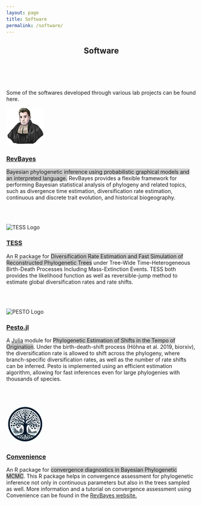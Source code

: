 ```yaml
---
layout: page
title: Software
permalink: /software/
---
```


<header class="page-header">
  <h2 class="page-title">Software</h2>
  <br>
</header>

<div class="center">

<p class="intro-text">
  Some of the softwares developed through various lab projects can be found here.
</p>

<div class="projects-container">

  <!-- RevBayes -->
  <div class="project">
    <img class="project-image floatleft" src="/assets/images/RevBayes_logo.png" alt="RevBayes Logo" style="width: 100px; height: auto;">
    <div class="project-content">
      <h3><a href="https://revbayes.github.io/" target="_blank"><strong>RevBayes</strong></a></h3>
      <p class="project-description">
        <span style="background-color: #CECECE">Bayesian phylogenetic inference using probabilistic graphical models and an interpreted language.</span>
        RevBayes provides a flexible framework for performing Bayesian statistical analysis of phylogeny and related topics, such as divergence time estimation, diversification rate estimation, continuous and discrete trait evolution, and historical biogeography.
      </p>
    </div>
  </div>

  <br><br>

  <!-- TESS -->
  <div class="project">
    <img class="project-image floatleft" src="/assets/images/TESS_logo.png" alt="TESS Logo" style="width: 10px; height: auto;">
    <div class="project-content">
      <h3><a href="https://cran.r-project.org/web/packages/TESS/" target="_blank"><strong>TESS</strong></a></h3>
      <p class="project-description">
        An R package for <span style="background-color: #CECECE">Diversification Rate Estimation and Fast Simulation of Reconstructed Phylogenetic Trees</span> under Tree-Wide Time-Heterogeneous Birth-Death Processes Including Mass-Extinction Events.
        TESS both provides the likelihood function as well as reversible-jump method to estimate global diversification rates and rate shifts.
      </p>
    </div>
  </div>

  <br><br>

  <!-- PESTO -->
  <div class="project">
    <img class="project-image floatleft" src="/assets/images/PESTO_logo.png" alt="PESTO Logo" style="width: 100px; height: auto;">
    <div class="project-content">
      <h3><a href="https://github.com/kopperud/Pesto.jl" target="_blank"><strong>Pesto.jl</strong></a></h3>
      <p class="project-description">
        A <a href="https://julialang.org/" target="_blank">Julia</a> module for <span style="background-color: #CECECE">Phylogenetic Estimation of Shifts in the Tempo of Origination</span>.
        Under the birth-death-shift process (Höhna et al. 2019, biorxiv), the diversification rate is allowed to shift across the phylogeny, where branch-specific diversification rates, as well as the number of rate shifts can be inferred.
        Pesto is implemented using an efficient estimation algorithm, allowing for fast inferences even for large phylogenies with thousands of species.
      </p>
    </div>
  </div>

  <br><br>

  <!-- Convenience -->
  <div class="project">
    <img class="project-image floatleft" src="/assets/images/convenience_ai_logo.jpg" alt="Convenience Logo" style="width: 100px; height: auto;">
    <div class="project-content">
      <h3><a href="https://github.com/lfabreti/convenience" target="_blank"><strong>Convenience</strong></a></h3>
      <p class="project-description">
        An R package for <span style="background-color: #CECECE">convergence diagnostics in Bayesian Phylogenetic MCMC</span>.
        This R package helps in convergence assessment for phylogenetic inference not only in continuous parameters but also in the trees sampled as well.
        More information and a tutorial on convergence assessment using Convenience can be found in the <a href="https://revbayes.github.io/tutorials/convergence" target="_blank">RevBayes website. </a>
      </p>
    </div>
  </div>
